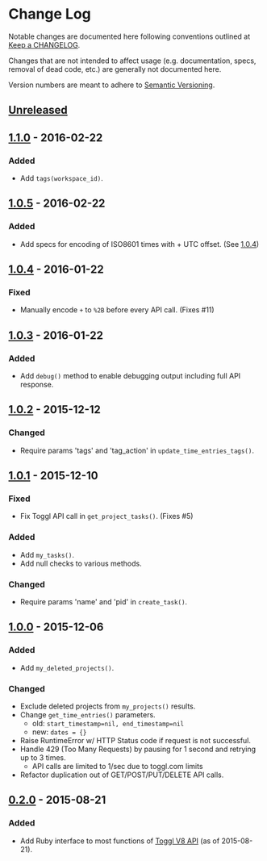 # Change Log

Notable changes are documented here following conventions outlined at [Keep a CHANGELOG](http://keepachangelog.com/).

Changes that are not intended to affect usage (e.g. documentation, specs, removal of dead code, etc.) are generally not documented here.

Version numbers are meant to adhere to [Semantic Versioning](http://semver.org/).


## [Unreleased]


## [1.1.0] - 2016-02-22
### Added

* Add `tags(workspace_id)`.


## [1.0.5] - 2016-02-22
### Added

* Add specs for encoding of ISO8601 times with + UTC offset. (See [1.0.4](#104---2016-01-22))


## [1.0.4] - 2016-01-22
### Fixed

* Manually encode `+` to `%2B` before every API call. (Fixes #11)


## [1.0.3] - 2016-01-22
### Added

* Add `debug()` method to enable debugging output including full API response.

## [1.0.2] - 2015-12-12
### Changed

* Require params 'tags' and 'tag_action' in `update_time_entries_tags()`.

## [1.0.1] - 2015-12-10
### Fixed

* Fix Toggl API call in `get_project_tasks()`. (Fixes #5)

### Added

* Add `my_tasks()`.
* Add null checks to various methods.

### Changed

* Require params 'name' and 'pid' in `create_task()`.

## [1.0.0] - 2015-12-06
### Added

* Add `my_deleted_projects()`.

### Changed

* Exclude deleted projects from `my_projects()` results.
* Change `get_time_entries()` parameters.
    - old: `start_timestamp=nil, end_timestamp=nil`
    - new: `dates = {}`
* Raise RuntimeError w/ HTTP Status code if request is not successful.
* Handle 429 (Too Many Requests) by pausing for 1 second and retrying up to 3 times.
    - API calls are limited to 1/sec due to toggl.com limits
* Refactor duplication out of GET/POST/PUT/DELETE API calls.

## [0.2.0] - 2015-08-21
### Added

* Add Ruby interface to most functions of [Toggl V8 API](https://github.com/toggl/toggl_api_docs/blob/master/toggl_api.md) (as of 2015-08-21).


[Unreleased]: https://github.com/kanet77/togglv8/compare/v1.1.0...HEAD
[1.1.0]: https://github.com/kanet77/togglv8/compare/v1.0.5...v1.1.0
[1.0.5]: https://github.com/kanet77/togglv8/compare/v1.0.4...v1.0.5
[1.0.4]: https://github.com/kanet77/togglv8/compare/v1.0.3...v1.0.4
[1.0.3]: https://github.com/kanet77/togglv8/compare/v1.0.2...v1.0.3
[1.0.2]: https://github.com/kanet77/togglv8/compare/v1.0.1...v1.0.2
[1.0.1]: https://github.com/kanet77/togglv8/compare/v1.0.0...v1.0.1
[1.0.0]: https://github.com/kanet77/togglv8/compare/v0.2.0...v1.0.0
[0.2.0]: https://github.com/kanet77/togglv8/compare/a1d5cc5...v0.2.0
